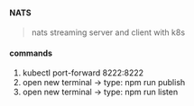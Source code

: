 #### NATS
> nats streaming server and client with k8s

#### commands
1. kubectl port-forward <YOUR-POD-NAME> 8222:8222
2. open new terminal -> type: npm run publish
3. open new terminal -> type: npm run listen